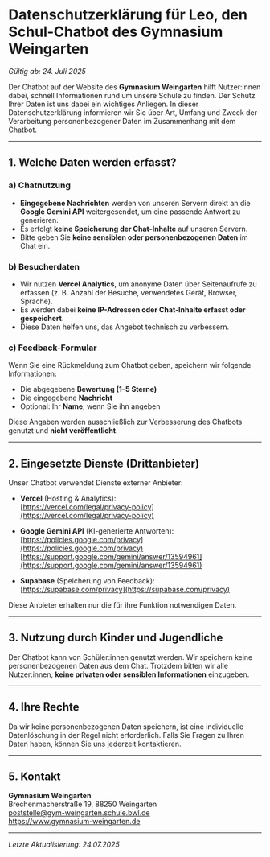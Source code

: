 # Datenschutzerklärung für Leo, den Schul-Chatbot des Gymnasium Weingarten

*Gültig ab: 24. Juli 2025*

Der Chatbot auf der Website des **Gymnasium Weingarten** hilft Nutzer:innen dabei, schnell Informationen rund um unsere Schule zu finden. Der Schutz Ihrer Daten ist uns dabei ein wichtiges Anliegen. In dieser Datenschutzerklärung informieren wir Sie über Art, Umfang und Zweck der Verarbeitung personenbezogener Daten im Zusammenhang mit dem Chatbot.

---

## 1. Welche Daten werden erfasst?

### a) Chatnutzung

- **Eingegebene Nachrichten** werden von unseren Servern direkt an die **Google Gemini API** weitergesendet, um eine passende Antwort zu generieren.
- Es erfolgt **keine Speicherung der Chat-Inhalte** auf unseren Servern.
- Bitte geben Sie **keine sensiblen oder personenbezogenen Daten** im Chat ein.

### b) Besucherdaten

- Wir nutzen **Vercel Analytics**, um anonyme Daten über Seitenaufrufe zu erfassen (z. B. Anzahl der Besuche, verwendetes Gerät, Browser, Sprache).
- Es werden dabei **keine IP-Adressen oder Chat-Inhalte erfasst oder gespeichert**.
- Diese Daten helfen uns, das Angebot technisch zu verbessern.

### c) Feedback-Formular

Wenn Sie eine Rückmeldung zum Chatbot geben, speichern wir folgende Informationen:

- Die abgegebene **Bewertung (1–5 Sterne)**
- Die eingegebene **Nachricht**
- Optional: Ihr **Name**, wenn Sie ihn angeben

Diese Angaben werden ausschließlich zur Verbesserung des Chatbots genutzt und **nicht veröffentlicht**.

---

## 2. Eingesetzte Dienste (Drittanbieter)

Unser Chatbot verwendet Dienste externer Anbieter:

- **Vercel** (Hosting & Analytics):  
  [https://vercel.com/legal/privacy-policy](https://vercel.com/legal/privacy-policy)

- **Google Gemini API** (KI-generierte Antworten):  
  [https://policies.google.com/privacy](https://policies.google.com/privacy)  
  [https://support.google.com/gemini/answer/13594961](https://support.google.com/gemini/answer/13594961)

- **Supabase** (Speicherung von Feedback):  
  [https://supabase.com/privacy](https://supabase.com/privacy)

Diese Anbieter erhalten nur die für ihre Funktion notwendigen Daten.

---

## 3. Nutzung durch Kinder und Jugendliche

Der Chatbot kann von Schüler:innen genutzt werden. Wir speichern keine personenbezogenen Daten aus dem Chat. Trotzdem bitten wir alle Nutzer:innen, **keine privaten oder sensiblen Informationen** einzugeben.

---

## 4. Ihre Rechte

Da wir keine personenbezogenen Daten speichern, ist eine individuelle Datenlöschung in der Regel nicht erforderlich. Falls Sie Fragen zu Ihren Daten haben, können Sie uns jederzeit kontaktieren.

---

## 5. Kontakt

**Gymnasium Weingarten**  
Brechenmacherstraße 19, 88250 Weingarten \
poststelle@gym-weingarten.schule.bwl.de \
https://www.gymnasium-weingarten.de

---

*Letzte Aktualisierung: 24.07.2025*
